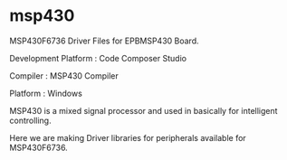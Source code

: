 msp430
======
MSP430F6736 Driver Files for EPBMSP430 Board.

  Development Platform  : Code Composer Studio
  
  Compiler              : MSP430 Compiler
  
  Platform              : Windows
  
  
  MSP430 is a mixed signal processor and used in basically for intelligent controlling.
  
  Here we are making Driver libraries for peripherals available for MSP430F6736.